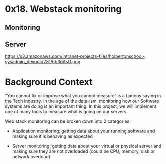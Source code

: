 # 0x18. Webstack monitoring

## Monitoring 
## Server

https://s3.amazonaws.com/intranet-projects-files/holbertonschool-sysadmin_devops/281/hb3pAsO.png


# Background Context
“You cannot fix or improve what you cannot measure” is a famous saying in the Tech industry. In the age of the data-ism, monitoring how our Software systems are doing is an important thing. In this project, we will implement one of many tools to measure what is going on our servers.

Web stack monitoring can be broken down into 2 categories:

* Application monitoring: getting data about your running software and making sure it is behaving as expected

* Server monitoring: getting data about your virtual or physical server and making sure they are not overloaded (could be CPU, memory, disk or network overload)

